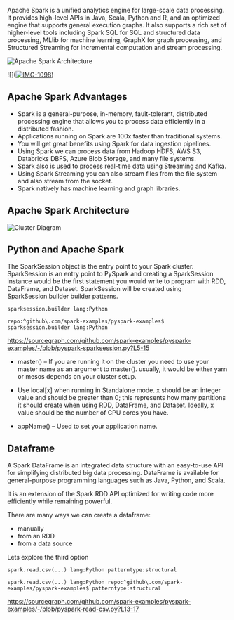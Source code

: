 Apache Spark is a unified analytics engine for large-scale data processing. It provides high-level APIs in Java, Scala, Python and R, and an optimized engine that supports general execution graphs. It also supports a rich set of higher-level tools including Spark SQL for SQL and structured data processing, MLlib for machine learning, GraphX for graph processing, and Structured Streaming for incremental computation and stream processing.

![Apache Spark Architecture](https://databricks.com/wp-content/uploads/2016/02/Spark-Stack-1024x474.png)

![](<a href="https://ibb.co/GWwdkxZ"><img src="https://i.ibb.co/dP9f6WN/IMG-1098.jpg" alt="IMG-1098" border="0"></a>)



## Apache Spark Advantages

* Spark is a general-purpose, in-memory, fault-tolerant, distributed processing engine that allows you to process data efficiently in a distributed fashion.
* Applications running on Spark are 100x faster than traditional systems.
* You will get great benefits using Spark for data ingestion pipelines.
* Using Spark we can process data from Hadoop HDFS, AWS S3, Databricks DBFS, Azure Blob Storage, and many file systems.
* Spark also is used to process real-time data using Streaming and Kafka.
* Using Spark Streaming you can also stream files from the file system and also stream from the socket.
* Spark natively has machine learning and graph libraries.

## Apache Spark Architecture

![Cluster Diagram](https://i2.wp.com/sparkbyexamples.com/wp-content/uploads/2020/02/spark-cluster-overview.png?w=596&ssl=1)

## Python and Apache Spark

The SparkSession object is the entry point to your Spark cluster. SparkSession is an entry point to PySpark and creating a SparkSession instance would be the first statement you would write to program with RDD, DataFrame, and Dataset. SparkSession will be created using SparkSession.builder builder patterns.

```sourcegraph
sparksession.builder lang:Python 
```

```sourcegraph
repo:^github\.com/spark-examples/pyspark-examples$ sparksession.builder lang:Python 
```

https://sourcegraph.com/github.com/spark-examples/pyspark-examples/-/blob/pyspark-sparksession.py?L5-15

* master() – If you are running it on the cluster you need to use your master name as an argument to master(). usually, it would be either yarn or mesos depends on your cluster setup.

* Use local[x] when running in Standalone mode. x should be an integer value and should be greater than 0; this represents how many partitions it should create when using RDD, DataFrame, and Dataset. Ideally, x value should be the number of CPU cores you have.

* appName() – Used to set your application name.

## Dataframe

A Spark DataFrame is an integrated data structure with an easy-to-use API for simplifying distributed big data processing. DataFrame is available for general-purpose programming languages such as Java, Python, and Scala.

It is an extension of the Spark RDD API optimized for writing code more efficiently while remaining powerful.

There are many ways we can create a dataframe:

* manually
* from an RDD
* from a data source

Lets explore the third option

```sourcegraph
spark.read.csv(...) lang:Python patterntype:structural 
```

```sourcegraph
spark.read.csv(...) lang:Python repo:^github\.com/spark-examples/pyspark-examples$ patterntype:structural 
```

https://sourcegraph.com/github.com/spark-examples/pyspark-examples/-/blob/pyspark-read-csv.py?L13-17
